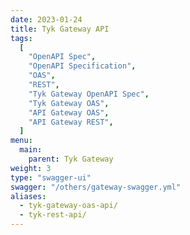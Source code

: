 ```yaml
---
date: 2023-01-24
title: Tyk Gateway API
tags:
  [
    "OpenAPI Spec",
    "OpenAPI Specification",
    "OAS",
    "REST",
    "Tyk Gateway OpenAPI Spec",
    "Tyk Gateway OAS",
    "API Gateway OAS",
    "API Gateway REST",
  ]
menu:
  main:
    parent: Tyk Gateway
weight: 3
type: "swagger-ui"
swagger: "/others/gateway-swagger.yml"
aliases:
  - tyk-gateway-oas-api/
  - tyk-rest-api/
---
```


